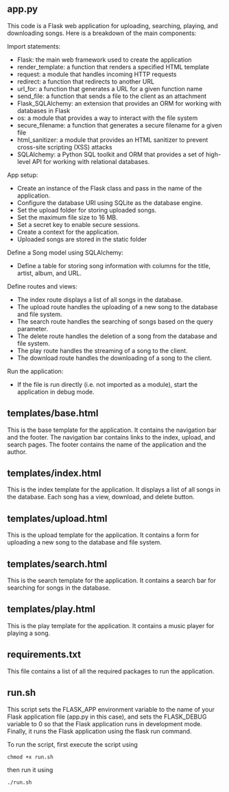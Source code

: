 ## app.py
This code is a Flask web application for uploading, searching, playing, and downloading songs. Here is a breakdown of the main components:

Import statements:

- Flask: the main web framework used to create the application
- render_template: a function that renders a specified HTML template
- request: a module that handles incoming HTTP requests
- redirect: a function that redirects to another URL
- url_for: a function that generates a URL for a given function name
- send_file: a function that sends a file to the client as an attachment
- Flask_SQLAlchemy: an extension that provides an ORM for working with databases in Flask
- os: a module that provides a way to interact with the file system
- secure_filename: a function that generates a secure filename for a given file
- html_sanitizer: a module that provides an HTML sanitizer to prevent cross-site scripting (XSS) attacks
- SQLAlchemy: a Python SQL toolkit and ORM that provides a set of high-level API for working with relational databases.

App setup:

- Create an instance of the Flask class and pass in the name of the application.
- Configure the database URI using SQLite as the database engine.
- Set the upload folder for storing uploaded songs.
- Set the maximum file size to 16 MB.
- Set a secret key to enable secure sessions.
- Create a context for the application.
- Uploaded songs are stored in the static folder

Define a Song model using SQLAlchemy:

- Define a table for storing song information with columns for the title, artist, album, and URL.

Define routes and views:

- The index route displays a list of all songs in the database.
- The upload route handles the uploading of a new song to the database and file system.
- The search route handles the searching of songs based on the query parameter.
- The delete route handles the deletion of a song from the database and file system.
- The play route handles the streaming of a song to the client.
- The download route handles the downloading of a song to the client.

Run the application:

- If the file is run directly (i.e. not imported as a module), start the application in debug mode.
  
## templates/base.html

This is the base template for the application. It contains the navigation bar and the footer. The navigation bar contains links to the index, upload, and search pages. The footer contains the name of the application and the author.

## templates/index.html

This is the index template for the application. It displays a list of all songs in the database. Each song has a view, download, and delete button.

## templates/upload.html

This is the upload template for the application. It contains a form for uploading a new song to the database and file system.

## templates/search.html

This is the search template for the application. It contains a search bar for searching for songs in the database.

## templates/play.html

This is the play template for the application. It contains a music player for playing a song.

## requirements.txt

This file contains a list of all the required packages to run the application.

## run.sh

This script sets the FLASK_APP environment variable to the name of your Flask application file (app.py in this case), and sets the FLASK_DEBUG variable to 0 so that the Flask application runs in development mode. Finally, it runs the Flask application using the flask run command.

To run the script,
first execute the script using
```
chmod +x run.sh
```
then run it using
```
./run.sh
```
